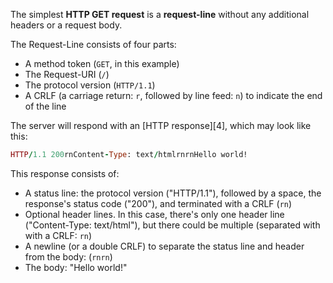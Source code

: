 The simplest **HTTP GET request** is a **request-line** without any additional headers or a request body.

The Request-Line consists of four parts:

* A method token (`GET`, in this example)
* The Request-URI (`/`)
* The protocol version (`HTTP/1.1`)
* A CRLF (a carriage return: `r`, followed by line feed: `n`) to indicate the end of the line

The server will respond with an [HTTP response][4], which may look like this:

```ruby
HTTP/1.1 200rnContent-Type: text/htmlrnrnHello world!
```

This response consists of:

* A status line: the protocol version ("HTTP/1.1"), followed by a space, the response's status code ("200"), and terminated with a CRLF (`rn`)
* Optional header lines. In this case, there's only one header line ("Content-Type: text/html"), but there could be multiple (separated with with a CRLF: `rn`)
* A newline (or a double CRLF) to separate the status line and header from the body: (`rnrn`)
* The body: "Hello world!"
